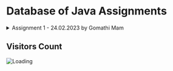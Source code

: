 Database of Java Assignments
============================


<details>
  <summary>Assignment 1 - 24.02.2023 by Gomathi Mam</summary>
  
01. [Check for Odd or Even Number](https://github.com/noobshubham/Java-Assignments/blob/master/Assignment%201%20-%2024.02.2023/OddEven.java)

02. Prime Number

03. Fibonacci Series

04. Factorial Program

05. Armstrong Number

06. Perfect Number

07.Palindrome Number

08.Reverse Number

09.Pronic Number

10.Magic Number

11.Happy Number

1.  Automorphic number

13.Neon Number

14.Special Number

15.Composite Number

16.Perfect Square

17.Perfect Cube

18.Sum of Digits

19.GCD and LCM

20.Count Digits in a Number
</details>


Visitors Count
------------------

<img align="left" src = "https://profile-counter.glitch.me/Java-Assignments/count.svg" alt ="Loading">

